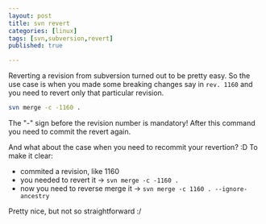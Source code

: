 ```yaml
---
layout: post
title: svn revert
categories: [linux]
tags: [svn,subversion,revert]
published: true

---
```


Reverting a revision from subversion turned out to be pretty easy. So the use case is when you made some breaking changes say in `rev. 1160` and you need to revert only that particular revision.

```bash
svn merge -c -1160 .
```

The "-" sign before the revision number is mandatory! After this command you need to commit the revert again.

And what about the case when you need to recommit your revertion? :D To make it clear:

- commited a revision, like 1160
- you needed to revert it -> `svn merge -c -1160 .`
- now you need to reverse merge it -> `svn merge -c 1160 . --ignore-ancestry`

Pretty nice, but not so straightforward :/